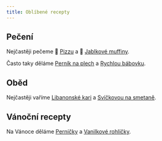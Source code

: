 ```yaml
---
title: Oblíbené recepty
---
```


## Pečení

Nejčastěji pečeme 🍕 [Pizzu](/peceni/ostatni/pizza/) a 🧁 [Jablkové muffiny](/peceni/muffiny/jablkové-muffiny/). 

Často taky děláme [Perník na plech](/peceni/buchty/pernik-na-plech/) a [Rychlou bábovku](/peceni/babovky/rychla-babovka/).

## Oběd

Nejčastěji vaříme [Libanonské kari](/obědy/exotika/libanonské-kari/) a [Svíčkovou na smetaně](/obedy/svickova-na-smetane/).

## Vánoční recepty

Na Vánoce děláme [Perníčky](/vanoce/pernicky/) a [Vanilkové rohlíčky](/vanoce/vanilkove-rohlicky/).

